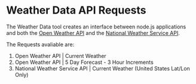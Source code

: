 # Weather Data API Requests

The Weather Data tool creates an interface between node.js applications and both the [Open Weather API](https://openweathermap.org/api) and the [National Weather Service API](https://www.weather.gov/documentation/services-web-api). 

The Requests avaliable are:
1. Open Weather API | Current Weather
2. Open Weather API | 5 Day Forecast - 3 Hour Increments
3. National Weather Service API | Current Weather (United States Lat/Lon Only)
